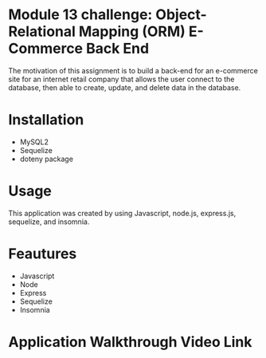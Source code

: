# Module 13 challenge: Object-Relational Mapping (ORM) E-Commerce Back End
The motivation of this assignment is to build a back-end for an e-commerce site for an internet retail company that allows the user connect to the database, then able to create, update, and delete data in the database. 

# Installation 
- MySQL2
- Sequelize 
- doteny package

# Usage 
This application was created by using Javascript, node.js, express.js, sequelize, and insomnia. 

# Feautures 
- Javascript 
- Node 
- Express 
- Sequelize 
- Insomnia 

# Application Walkthrough Video Link 
